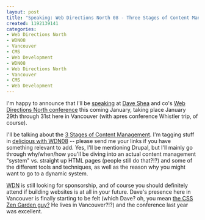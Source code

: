```yaml
--- 
layout: post
title: "Speaking: Web Directions North 08 - Three Stages of Content Management"
created: 1192139141
categories: 
- Web Directions North
- WDN08
- Vancouver
- CMS
- Web Development
- WDN08
- Web Directions North
- Vancouver
- CMS
- Web Development
---
```

<p>
	I&#39;m happy to announce that I&#39;ll be <a href="http://north.webdirections.org/speakers/#mann">speaking</a> at <a href="http://www.mezzoblue.com">Dave Shea</a> and co&#39;s <a href="http://north.webdirections.org/">Web Directions North conference</a> this coming January, taking place January 29th through 31st here in Vancouver (with apres conference Whistler trip, of course).</p>
<p>
	I&#39;ll be talking about the <a href="http://north.webdirections.org/schedule/#threestagescms">3 Stages of Content Management</a>. I&#39;m tagging stuff in <a href="http://del.icio.us/borismann/wdn08">delicious with WDN08</a> -- please send me your links if you have something relevant to add. Yes, I&#39;ll be mentioning Drupal, but I&#39;ll mainly go through why/when/how you&#39;ll be diving into an actual content management &quot;system&quot; vs. straight up HTML pages (people still do that?!?) and some of the different tools and techniques, as well as the reason why you might want to go to a dynamic system.</p>
<p>
	<a href="http://north.webdirections.org/sponsorship/">WDN</a> is still looking for sponsorship, and of course you should definitely attend if building websites is at all in your future. Dave&#39;s presence here in Vancouver is finally starting to be felt (which Dave? oh, you mean <a href="http://www.csszengarden.com">the CSS Zen Garden guy?</a> He lives in Vancouver?!?) and the conference last year was excellent.</p>
<!--break-->
